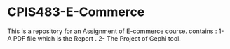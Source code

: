 # CPIS483-E-Commerce
This is a repository for an Assignment of E-commerce course.
contains : 
1- A PDF file which is the Report . 
2- The Project of Gephi tool. 
